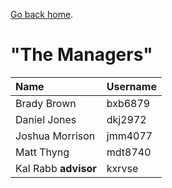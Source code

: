 [Go back home](index.md).

# "The Managers"

| Name        | Username          |
|:-------------|:------------------|
| Brady Brown | bxb6879 |
| Daniel Jones | dkj2972|
| Joshua Morrison| jmm4077|
| Matt Thyng| mdt8740 |
| Kal Rabb **advisor** | kxrvse |

